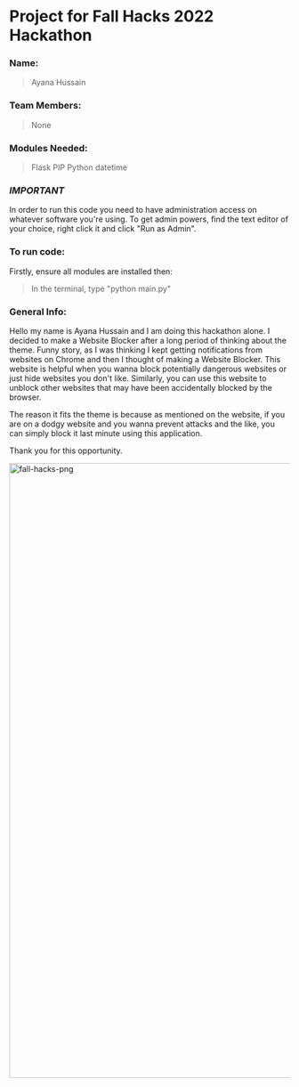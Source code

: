 # **Project for Fall Hacks 2022 Hackathon**

### Name: 
> Ayana Hussain

### Team Members: 
> None

### Modules Needed:
> Flask
> PIP
> Python
> datetime

### *IMPORTANT* ###
In order to run this code you need to have administration access on whatever software you're using. To get admin powers, find the text editor of your choice, right click it and click "Run as Admin".

### To run code:
Firstly, ensure all modules are installed then: 
> In the terminal, type "python main.py"

### General Info:
Hello my name is Ayana Hussain and I am doing this hackathon alone. I decided to make a Website Blocker after a long period of thinking about the theme. Funny story, as I was thinking I kept getting notifications from websites on Chrome and then I thought of making a Website Blocker. This website is helpful when you wanna block potentially dangerous websites or just hide websites you don't like. Similarly, you can use this website to unblock other websites that may have been accidentally blocked by the browser. 

The reason it fits the theme is because as mentioned on the website, if you are on a dodgy website and you wanna prevent attacks and the like, you can simply block  it last minute using this application.

Thank you for this opportunity.

<img width="1105" alt="fall-hacks-png" src="https://user-images.githubusercontent.com/96905125/196012040-2b77ea8e-a721-497b-a9e9-8f83b713c0df.png">
